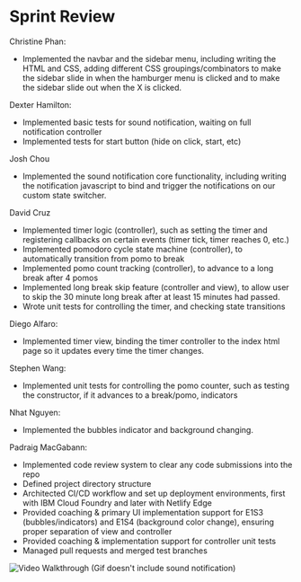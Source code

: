 # Sprint Review


Christine Phan:
- Implemented the navbar and the sidebar menu, including writing the HTML and CSS, adding different CSS groupings/combinators to make the sidebar slide in when the hamburger menu is clicked and to make the sidebar slide out when the X is clicked.

Dexter Hamilton:
- Implemented basic tests for sound notification, waiting on full notification controller
- Implemented tests for start button (hide on click, start, etc)

Josh Chou
- Implemented the sound notification core functionality, including writing the notification javascript to bind and trigger the notifications on our custom state switcher. 

David Cruz
- Implemented timer logic (controller), such as setting the timer and registering callbacks on certain events (timer tick, timer reaches 0, etc.)
- Implemented pomodoro cycle state machine (controller), to automatically transition from pomo to break
- Implemented pomo count tracking (controller), to advance to a long break after 4 pomos
- Implemented long break skip feature (controller and view), to allow user to skip the 30 minute long break after at least 15 minutes had passed. 
- Wrote unit tests for controlling the timer, and checking state transitions

Diego Alfaro:
- Implemented timer view, binding the timer controller to the index html page so it updates every time the timer changes.

Stephen Wang:
- Implemented unit tests for controlling the pomo counter, such as testing the constructor, if it advances to a break/pomo, indicators

Nhat Nguyen:
- Implemented the bubbles indicator and background changing.

Padraig MacGabann: 
- Implemented code review system to clear any code submissions into the repo
- Defined project directory structure
- Architected CI/CD workflow and set up deployment environments, first with IBM Cloud Foundry and later with Netlify Edge
- Provided coaching & primary UI implementation support for E1S3 (bubbles/indicators) and E1S4 (background color change), ensuring proper separation of view and controller
- Provided coaching & implementation support for controller unit tests
- Managed pull requests and merged test branches

<img src='https://i.imgur.com/XTvwvw0.gif' title='Current Preview' width='' alt='Video Walkthrough' />
(Gif doesn't include sound notification)
